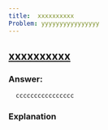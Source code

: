 ```yaml
---
title:  xxxxxxxxxx
Problem: yyyyyyyyyyyyyyyy
---
```

## [xxxxxxxxxx](yyyyyyyyyyyyyyyy)
### **Answer:**

 ```js
   cccccccccccccccc
  ```
  
### **Explanation**
